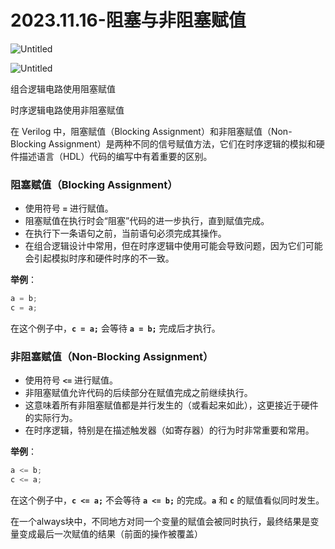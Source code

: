 # 2023.11.16-阻塞与非阻塞赋值

![Untitled](2023%2011%2016-%E9%98%BB%E5%A1%9E%E4%B8%8E%E9%9D%9E%E9%98%BB%E5%A1%9E%E8%B5%8B%E5%80%BC%20fe2d8f44589b419a988fd54b508bb423/Untitled.png)

![Untitled](2023%2011%2016-%E9%98%BB%E5%A1%9E%E4%B8%8E%E9%9D%9E%E9%98%BB%E5%A1%9E%E8%B5%8B%E5%80%BC%20fe2d8f44589b419a988fd54b508bb423/Untitled%201.png)

组合逻辑电路使用阻塞赋值

时序逻辑电路使用非阻塞赋值

在 Verilog 中，阻塞赋值（Blocking Assignment）和非阻塞赋值（Non-Blocking Assignment）是两种不同的信号赋值方法，它们在时序逻辑的模拟和硬件描述语言（HDL）代码的编写中有着重要的区别。

### **阻塞赋值（Blocking Assignment）**

- 使用符号 **`=`** 进行赋值。
- 阻塞赋值在执行时会“阻塞”代码的进一步执行，直到赋值完成。
- 在执行下一条语句之前，当前语句必须完成其操作。
- 在组合逻辑设计中常用，但在时序逻辑中使用可能会导致问题，因为它们可能会引起模拟时序和硬件时序的不一致。

**举例**：

```verilog
a = b;
c = a;
```

在这个例子中，**`c = a;`** 会等待 **`a = b;`** 完成后才执行。

### **非阻塞赋值（Non-Blocking Assignment）**

- 使用符号 **`<=`** 进行赋值。
- 非阻塞赋值允许代码的后续部分在赋值完成之前继续执行。
- 这意味着所有非阻塞赋值都是并行发生的（或看起来如此），这更接近于硬件的实际行为。
- 在时序逻辑，特别是在描述触发器（如寄存器）的行为时非常重要和常用。

**举例**：

```verilog
a <= b;
c <= a;
```

在这个例子中，**`c <= a;`** 不会等待 **`a <= b;`** 的完成。**`a`** 和 **`c`** 的赋值看似同时发生。

在一个always块中，不同地方对同一个变量的赋值会被同时执行，最终结果是变量变成最后一次赋值的结果（前面的操作被覆盖）